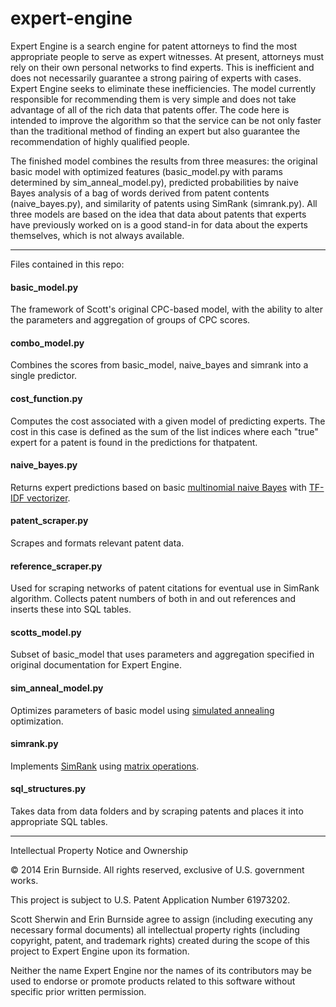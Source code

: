 expert-engine
=============

Expert Engine is a search engine for patent attorneys to find the most appropriate people to serve as expert witnesses. At present, attorneys must rely on their own personal networks to find experts. This is inefficient and does not necessarily guarantee a strong pairing of experts with cases. Expert Engine seeks to eliminate these inefficiencies. The model currently responsible for recommending them is very simple and does not take advantage of all of the rich data that patents offer. The code here is intended to improve the algorithm so that the service can be not only faster than the traditional method of finding an expert but also guarantee the recommendation of highly qualified people.

The finished model combines the results from three measures: the original basic model with optimized features (basic_model.py with params determined by sim_anneal_model.py), predicted probabilities by naive Bayes analysis of a bag of words derived from patent contents (naive_bayes.py), and similarity of patents using SimRank (simrank.py). All three models are based on the idea that data about patents that experts have previously worked on is a good stand-in for data about the experts themselves, which is not always available.

------------------------------------------------------------------------

Files contained in this repo:

#### basic_model.py
The framework of Scott's original CPC-based model, with the ability to alter the parameters and aggregation of groups of CPC scores.

#### combo_model.py
Combines the scores from basic_model, naive_bayes and simrank into a single predictor.

#### cost_function.py
Computes the cost associated with a given model of predicting experts. The cost in this case is defined as the sum of the list indices where each "true" expert for a patent is found in the predictions for thatpatent.

#### naive_bayes.py
Returns expert predictions based on basic [multinomial naive Bayes] with [TF-IDF vectorizer].

#### patent_scraper.py
Scrapes and formats relevant patent data.

#### reference_scraper.py
Used for scraping networks of patent citations for eventual use in SimRank algorithm. Collects patent numbers of both in and out references and inserts these into SQL tables.

#### scotts_model.py
Subset of basic_model that uses parameters and aggregation specified in original documentation for Expert Engine.

#### sim_anneal_model.py
Optimizes parameters of basic model using [simulated annealing] optimization.

#### simrank.py
Implements [SimRank] using [matrix operations]. 

#### sql_structures.py
Takes data from data folders and by scraping patents and places it into appropriate SQL tables.

------------------------------------------------------------------------

Intellectual Property Notice and Ownership

© 2014 Erin Burnside.  All rights reserved, exclusive of U.S. government works.

This project is subject to U.S. Patent Application Number 61973202. 

Scott Sherwin and Erin Burnside agree to assign (including executing any necessary formal documents) all intellectual property rights (including copyright, patent, and trademark rights) created during the scope of this project to Expert Engine upon its formation.

Neither the name Expert Engine nor the names of its contributors may be used to endorse or promote products related to this software without specific prior written permission.

[multinomial naive bayes]: http://scikit-learn.org/stable/modules/generated/sklearn.naive_bayes.MultinomialNB.html
[tf-idf vectorizer]: http://scikit-learn.org/stable/modules/generated/sklearn.feature_extraction.text.TfidfVectorizer.html
[simulated annealing]: http://leonidzhukov.net/hse/2013/stochmod/papers/KirkpatrickGelattVecchi83.pdf
[simrank]: http://ilpubs.stanford.edu:8090/508/1/2001-41.pdf
[matrix operations]: http://www.cse.unsw.edu.au/~zhangw/files/wwwj.pdf
